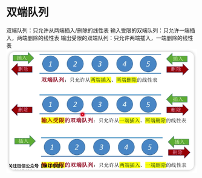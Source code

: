 # 双端队列
双端队列：只允许从两端插入/删除的线性表
输入受限的双端队列：只允许一端插入，两端删除的线性表
输出受限的双端队列：只允许两端插入，一端删除的线性表
![各种双端队列图示](../images/qSsBMq.png)